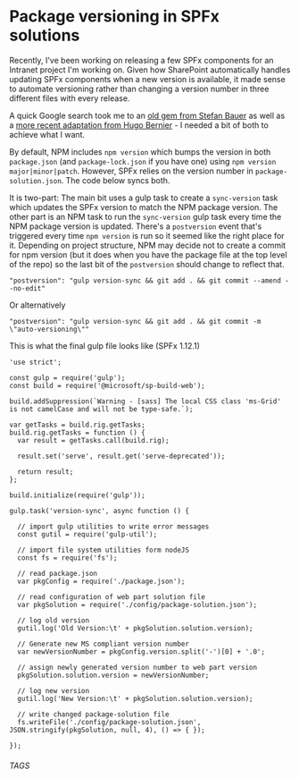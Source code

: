 # Package versioning in SPFx solutions

Recently, I've been working on releasing a few SPFx components for an Intranet project I'm working on. Given how SharePoint automatically handles updating SPFx components when a new version is available, it made sense to automate versioning rather than changing a version number in three different files with every release.

A quick Google search took me to an [old gem from Stefan Bauer](https://n8d.at/how-to-version-new-sharepoint-framework-projects/) as well as a [more recent adaptation from Hugo Bernier](https://tahoeninjas.blog/2020/03/30/display-the-solution-version-in-your-web-part/) - I needed a bit of both to achieve what I want.

By default, NPM includes `npm version` which bumps the version in both `package.json` (and `package-lock.json` if you have one) using `npm version major|minor|patch`. However, SPFx relies on the version number in `package-solution.json`. The code below syncs both.

It is two-part: The main bit uses a gulp task to create a `sync-version` task which updates the SPFx version to match the NPM package version. The other part is an NPM task to run the `sync-version` gulp task every time the NPM package version is updated. There's a `postversion` event that's triggered every time `npm version` is run so it seemed like the right place for it. Depending on project structure, NPM may decide not to create a commit for npm version (but it does when you have the package file at the top level of the repo) so the last bit of the `postversion` should change to reflect that.

```
"postversion": "gulp version-sync && git add . && git commit --amend --no-edit"
```

Or alternatively

```
"postversion": "gulp version-sync && git add . && git commit -m \"auto-versioning\""

```

This is what the final gulp file looks like (SPFx 1.12.1)

```
'use strict';

const gulp = require('gulp');
const build = require('@microsoft/sp-build-web');

build.addSuppression(`Warning - [sass] The local CSS class 'ms-Grid' is not camelCase and will not be type-safe.`);

var getTasks = build.rig.getTasks;
build.rig.getTasks = function () {
  var result = getTasks.call(build.rig);

  result.set('serve', result.get('serve-deprecated'));

  return result;
};

build.initialize(require('gulp'));

gulp.task('version-sync', async function () {

  // import gulp utilities to write error messages
  const gutil = require('gulp-util');

  // import file system utilities form nodeJS
  const fs = require('fs');

  // read package.json
  var pkgConfig = require('./package.json');

  // read configuration of web part solution file
  var pkgSolution = require('./config/package-solution.json');

  // log old version
  gutil.log('Old Version:\t' + pkgSolution.solution.version);

  // Generate new MS compliant version number
  var newVersionNumber = pkgConfig.version.split('-')[0] + '.0';

  // assign newly generated version number to web part version
  pkgSolution.solution.version = newVersionNumber;

  // log new version
  gutil.log('New Version:\t' + pkgSolution.solution.version);

  // write changed package-solution file
  fs.writeFile('./config/package-solution.json', JSON.stringify(pkgSolution, null, 4), () => { });

});
```

###### TAGS

<Gulp> <NPM> <Version> <SPFx>
